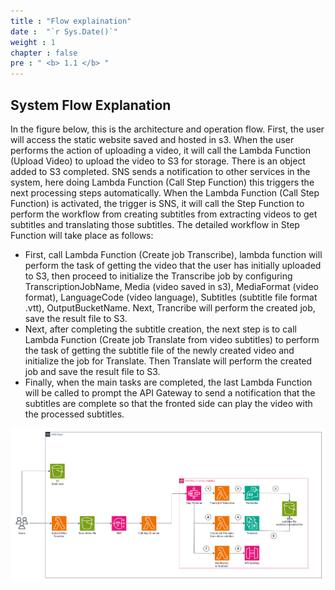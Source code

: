```yaml
---
title : "Flow explaination"
date :  "`r Sys.Date()`" 
weight : 1 
chapter : false
pre : " <b> 1.1 </b> "
---
```

## System Flow Explanation

In the figure below, this is the architecture and operation flow. First, the user will access the static website saved and hosted in s3. When the user performs the action of uploading a video, it will call the Lambda Function (Upload Video) to upload the video to S3 for storage. There is an object added to S3 completed. SNS sends a notification to other services in the system, here doing Lambda Function (Call Step Function) this triggers the next processing steps automatically. When the Lambda Function (Call Step Function) is activated, the trigger is SNS, it will call the Step Function to perform the workflow from creating subtitles from extracting videos to get subtitles and translating those subtitles. The detailed workflow in Step Function will take place as follows:
- First, call Lambda Function (Create job Transcribe), lambda function will perform the task of getting the video that the user has initially uploaded to S3, then proceed to initialize the Transcribe job by configuring TranscriptionJobName, Media (video saved in s3), MediaFormat (video format), LanguageCode (video language), Subtitles (subtitle file format .vtt), OutputBucketName. Next, Trancribe will perform the created job, save the result file to S3.
- Next, after completing the subtitle creation, the next step is to call Lambda Function (Create job Translate from video subtitles) to perform the task of getting the subtitle file of the newly created video and initialize the job for Translate. Then Translate will perform the created job and save the result file to S3.
- Finally, when the main tasks are completed, the last Lambda Function will be called to prompt the API Gateway to send a notification that the subtitles are complete so that the fronted side can play the video with the processed subtitles.

![s1](/static/images/1.Introduce/architec.png)